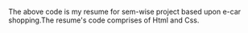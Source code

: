 The above code is  my resume for  sem-wise project based upon e-car shopping.The resume's code comprises of Html and Css.
